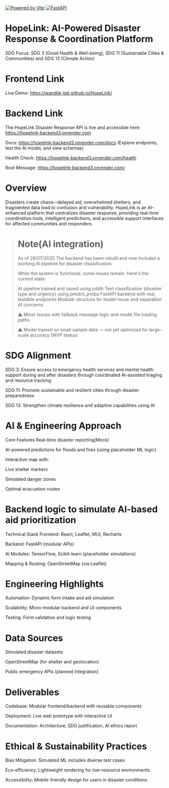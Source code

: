 [![Powered by Vite](https://img.shields.io/badge/Powered%20by-Vite-646CFF?logo=vite&logoColor=white)](https://vitejs.dev/)
[![FastAPI](https://img.shields.io/badge/Powered_by-FastAPI-009688?logo=fastapi)](https://fastapi.tiangolo.com/)

# HopeLink: AI-Powered Disaster Response & Coordination Platform

SDG Focus: SDG 3 (Good Health & Well-being), SDG 11 (Sustainable Cities & Communities) and SDG 13 (Climate Action)

# Frontend Link
 Live Demo: https://wandile-lab.github.io/HopeLink/

# Backend Link

The HopeLink Disaster Response API is live and accessible here:
https://hopelink-backend3.onrender.com

Docs: https://hopelink-backend3.onrender.com/docs
(Explore endpoints, test the AI model, and view schemas)

Health Check: https://hopelink-backend3.onrender.com/health

Root Message: https://hopelink-backend3.onrender.com/

# Overview
Disasters create chaos—delayed aid, overwhelmed shelters, and fragmented data lead to confusion and vulnerability. HopeLink is an AI-enhanced platform that centralizes disaster response, providing real-time coordination tools, intelligent predictions, and accessible support interfaces for affected communities and responders.

> # Note(AI integration)
> 
> As of 29/07/2025 The backend has been rebuilt and now includes a working AI pipeline for disaster classification.
> 
> While the system is functional, some issues remain. Here's the current state:
> 
> AI pipeline trained and saved using joblib
> Text classification (disaster type and urgency) using predict_proba
> FastAPI backend with real, testable endpoints
> Modular structure for model reuse and separation of concerns
> 
> ⚠️ Minor issues with fallback message logic and model file loading paths
> 
> ⚠️ Model trained on small sample data — not yet optimized for large-scale accuracy (MVP status)

# SDG Alignment

SDG 3: Ensure access to emergency health services and mental health support during and after disasters through coordinated AI-assisted triaging and resource tracking

SDG 11: Promote sustainable and resilient cities through disaster preparedness

SDG 13: Strengthen climate resilience and adaptive capabilities using AI

# AI & Engineering Approach
Core Features
Real-time disaster reporting(Mock)

AI-powered predictions for floods and fires (using placeholder ML logic)

Interactive map with:

Live shelter markers

Simulated danger zones

Optimal evacuation routes

# Backend logic to simulate AI-based aid prioritization

Technical Stack
Frontend: React, Leaflet, MUI, Recharts

Backend: FastAPI (modular APIs)

AI Modules: TensorFlow, Scikit-learn (placeholder simulations)

Mapping & Routing: OpenStreetMap (via Leaflet)

# Engineering Highlights
Automation: Dynamic form intake and aid simulation

Scalability: Micro-modular backend and UI components

Testing: Form validation and logic testing

# Data Sources
Simulated disaster datasets

OpenStreetMap (for shelter and geolocation)

Public emergency APIs (planned integration)

# Deliverables
Codebase: Modular frontend/backend with reusable components

Deployment: Live web prototype with interactive UI

Documentation: Architecture, SDG justification, AI ethics report

# Ethical & Sustainability Practices
Bias Mitigation: Simulated ML includes diverse test cases

Eco-efficiency: Lightweight rendering for low-resource environments

Accessibility: Mobile-friendly design for users in disaster conditions








